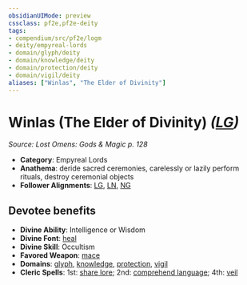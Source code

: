 ```yaml
---
obsidianUIMode: preview
cssclass: pf2e,pf2e-deity
tags:
- compendium/src/pf2e/logm
- deity/empyreal-lords
- domain/glyph/deity
- domain/knowledge/deity
- domain/protection/deity
- domain/vigil/deity
aliases: ["Winlas", "The Elder of Divinity"]
---
```

# Winlas (The Elder of Divinity) *([LG](rules/traits/lawful-goo-b1.md))*  
*Source: Lost Omens: Gods & Magic p. 128*  

- **Category**: Empyreal Lords
- **Anathema**: deride sacred ceremonies, carelessly or lazily perform rituals, destroy ceremonial objects
- **Follower Alignments**: [LG](rules/traits/lawful-goo-b1.md), [LN](rules/traits/lawful-neutral-b1.md), [NG](rules/traits/neutral-good-b1.md)

## Devotee benefits

- **Divine Ability**: Intelligence or Wisdom
- **Divine Font**: [heal](compendium/spells/heal.md)
- **Divine Skill**: Occultism
- **Favored Weapon**: [mace](compendium/equipment/items/mace.md)
- **Domains**: [glyph](compendium/setting/domains.md#Glyph), [knowledge](compendium/setting/domains.md#Knowledge), [protection](compendium/setting/domains.md#Protection), [vigil](compendium/setting/domains.md#Vigil)
- **Cleric Spells**: 1st: [share lore](compendium/spells/share-lore-logm.md); 2nd: [comprehend language](compendium/spells/comprehend-language.md); 4th: [veil](compendium/spells/veil.md)